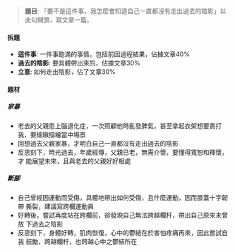 > **題目**:
> 「要不是這件事，我怎麼會知道自己一直都沒有走出過去的陰影」以此句開頭，寫文章一篇。

#### 拆題
- **這件事**: 一件事飽滿的事情，包括前因過程結果，佔據文章40%
- **過去的陰影**: 要具體帶出來的，佔據文章30%
- **立意**: 如何走出陰影，佔了文章30%

#### 題材
##### 家暴
- 老去的父親患上腦退化症，一次照顧他時亂發脾氣，甚至拿起衣架想要責打我，要細緻描繪當中場景
- 回想過去父親家暴，才明白自己一直都沒有走出過去的陰影
- 反思刻下，時光過去，年歲經傳，父親已老，無需介懷，要懂得寬恕和釋懷，才 能展望未來，且與老去的父親好好相處

##### 斷腳
- 自己曾經因運動而受傷，具體地帶出如何受傷，且什麼運動，因而膝蓋十字韌帶 撕裂，建議寫跨欄運動員
- 好轉後，嘗試再度站在跨欄前，卻發現自己無法跨越欄杆，帶出自己原來未曾放 下過去之陰影
- 反思刻下，身體好轉，肌肉恢復，心中的鬱結在於害怕疼痛再來，因此嘗試自我 鼓勵，跨越欄杆，也跨越心中之鬱結所在
